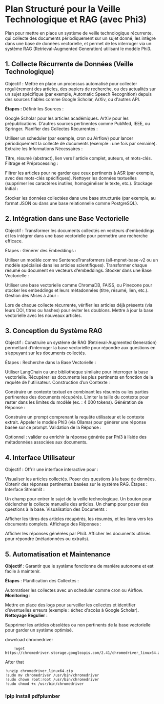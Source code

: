 # Plan Structuré pour la Veille Technologique et RAG (avec Phi3)
Plan pour mettre en place un système de veille technologique récurrente, qui collecte des documents périodiquement sur un sujet donné, les intègre dans une base de données vectorielle, et permet de les interroger via un système RAG (Retrieval-Augmented Generation) utilisant le modèle Phi3.

## 1. Collecte Récurrente de Données (Veille Technologique)
Objectif :
Mettre en place un processus automatisé pour collecter régulièrement des articles, des papiers de recherche, ou des actualités sur un sujet spécifique (par exemple, Automatic Speech Recognition) depuis des sources fiables comme Google Scholar, ArXiv, ou d'autres API.

**Étapes :**
Définir les Sources :

Google Scholar pour les articles académiques.
ArXiv pour les prépublications.
D'autres sources pertinentes comme PubMed, IEEE, ou Springer.
Planifier des Collectes Récurrentes :

Utiliser un scheduler (par exemple, cron ou Airflow) pour lancer périodiquement la collecte de documents (exemple : une fois par semaine).
Extraire les Informations Nécessaires :

Titre, résumé (abstract), lien vers l'article complet, auteurs, et mots-clés.
Filtrage et Préprocessing :

Filtrer les articles pour ne garder que ceux pertinents à ASR (par exemple, avec des mots-clés spécifiques).
Nettoyer les données textuelles (supprimer les caractères inutiles, homogénéiser le texte, etc.).
Stockage Initial :

Stocker les données collectées dans une base structurée (par exemple, au format JSON ou dans une base relationnelle comme PostgreSQL).

## 2. Intégration dans une Base Vectorielle
Objectif :
Transformer les documents collectés en vecteurs d'embeddings et les intégrer dans une base vectorielle pour permettre une recherche efficace.

Étapes :
Générer des Embeddings :

Utiliser un modèle comme SentenceTransformers (all-mpnet-base-v2 ou un modèle spécialisé dans les articles scientifiques).
Transformer chaque résumé ou document en vecteurs d'embeddings.
Stocker dans une Base Vectorielle :

Utiliser une base vectorielle comme ChromaDB, FAISS, ou Pinecone pour stocker les embeddings et leurs métadonnées (titre, résumé, lien, etc.).
Gestion des Mises à Jour :

Lors de chaque collecte récurrente, vérifier les articles déjà présents (via leurs DOI, titres ou hashes) pour éviter les doublons.
Mettre à jour la base vectorielle avec les nouveaux articles.

## 3. Conception du Système RAG
Objectif :
Construire un système de RAG (Retrieval-Augmented Generation) permettant d’interroger la base vectorielle pour répondre aux questions en s’appuyant sur les documents collectés.

Étapes :
Recherche dans la Base Vectorielle :

Utiliser LangChain ou une bibliothèque similaire pour interroger la base vectorielle.
Récupérer les documents les plus pertinents en fonction de la requête de l'utilisateur.
Construction d’un Contexte :

Construire un contexte textuel en combinant les résumés ou les parties pertinentes des documents récupérés.
Limiter la taille du contexte pour rester dans les limites du modèle (ex. : 4 000 tokens).
Génération de Réponse :

Construire un prompt comprenant la requête utilisateur et le contexte extrait.
Appeler le modèle Phi3 (via Ollama) pour générer une réponse basée sur ce prompt.
Validation de la Réponse :

Optionnel : valider ou enrichir la réponse générée par Phi3 à l’aide des métadonnées associées aux documents.

## 4. Interface Utilisateur
Objectif :
Offrir une interface interactive pour :

Visualiser les articles collectés.
Poser des questions à la base de données.
Obtenir des réponses pertinentes basées sur le système RAG.
Étapes :
Interface Streamlit :

Un champ pour entrer le sujet de la veille technologique.
Un bouton pour déclencher la collecte manuelle des articles.
Un champ pour poser des questions à la base.
Visualisation des Documents :

Afficher les titres des articles récupérés, les résumés, et les liens vers les documents complets.
Affichage des Réponses :

Afficher les réponses générées par Phi3.
Afficher les documents utilisés pour répondre (métadonnées ou extraits).

## 5. Automatisation et Maintenance
**Objectif** :
Garantir que le système fonctionne de manière autonome et est facile à maintenir.

**Étapes** :
Planification des Collectes :

Automatiser les collectes avec un scheduler comme cron ou Airflow.
**Monitoring** :

Mettre en place des logs pour surveiller les collectes et identifier d’éventuelles erreurs (exemple : échec d'accès à Google Scholar).
**Nettoyage Régulier** :

Supprimer les articles obsolètes ou non pertinents de la base vectorielle pour garder un système optimisé.


download chromedriver
```
    !wget https://chromedriver.storage.googleapis.com/2.41/chromedriver_linux64.zip
```
After that
```
!unzip chromedriver_linux64.zip
!sudo mv chromedriver /usr/bin/chromedriver
!sudo chown root:root /usr/bin/chromedriver
!sudo chmod +x /usr/bin/chromedriver
```

### !pip install pdfplumber